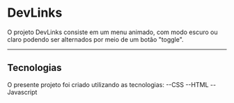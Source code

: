 # DevLinks

O projeto DevLinks consiste em um menu animado, com modo escuro ou claro podendo ser alternados por meio de um botão "toggle".

---
## Tecnologias
O presente projeto foi criado utilizando as tecnologias: 
--CSS 
--HTML 
--Javascript